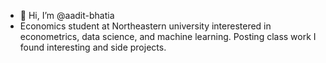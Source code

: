 - 👋 Hi, I’m @aadit-bhatia
-  Economics student at Northeastern university interestered in econometrics, data science, and machine learning. Posting class work I found interesting and side projects.

<!---
aadit-bhatia/aadit-bhatia is a ✨ special ✨ repository because its `README.md` (this file) appears on your GitHub profile.
You can click the Preview link to take a look at your changes.
--->
